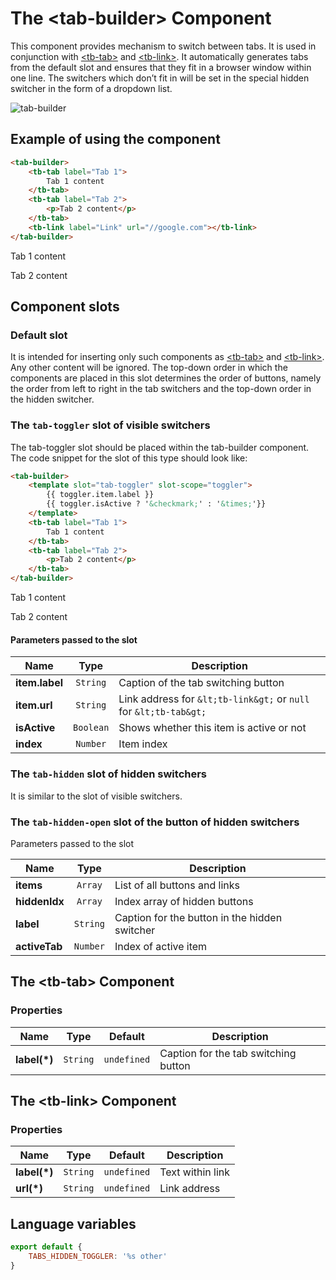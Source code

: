 # The &lt;tab-builder&gt; Component

This component provides mechanism to switch between tabs. It is used in conjunction with [&lt;tb-tab&gt;](#tab-tbtab) and [&lt;tb-link&gt;](#tab-tblink). It automatically generates tabs from the default slot and ensures that they fit in a browser window within one line. The switchers which don’t fit in will be set in the special hidden switcher in the form of a dropdown list.

![tab-builder](https://storage.googleapis.com/static.awes.io/docs/tab-builder.gif)

## Example of using the component

```html
<tab-builder>
    <tb-tab label="Tab 1">
        Tab 1 content
    </tb-tab>
    <tb-tab label="Tab 2">
        <p>Tab 2 content</p>
    </tb-tab>
    <tb-link label="Link" url="//google.com"></tb-link>
</tab-builder>
```
<div class="vue-example">
<tab-builder>
    <tb-tab label="Tab 1">
        Tab 1 content
    </tb-tab>
    <tb-tab label="Tab 2">
        <p>Tab 2 content</p>
    </tb-tab>
    <tb-link label="Link" url="//google.com"></tb-link>
</tab-builder>
</div>


## Component slots

### Default slot

It is intended for inserting only such components as [&lt;tb-tab&gt;](#tab-tbtab) and [&lt;tb-link&gt;](#tab-tblink). Any other content will be ignored. The top-down order in which the components are placed in this slot determines the order of buttons, namely the order from left to right in the tab switchers and the top-down order in the hidden switcher.

### The `tab-toggler` slot of visible switchers 

The tab-toggler slot should be placed within the tab-builder component. The code snippet for the slot of this type should look like:

```html
<tab-builder>
    <template slot="tab-toggler" slot-scope="toggler">
        {{ toggler.item.label }}
        {{ toggler.isActive ? '&checkmark;' : '&times;'}}
    </template>
    <tb-tab label="Tab 1">
        Tab 1 content
    </tb-tab>
    <tb-tab label="Tab 2">
        <p>Tab 2 content</p>
    </tb-tab>
</tab-builder>
```

<div class="vue-example">
<tab-builder>
    <template slot="tab-toggler" slot-scope="toggler">
        {{ toggler.item.label }}
        {{ toggler.isActive ? '&checkmark;' : '&times;'}}
    </template>
    <tb-tab label="Tab 1">
        Tab 1 content
    </tb-tab>
    <tb-tab label="Tab 2">
        <p>Tab 2 content</p>
    </tb-tab>
</tab-builder>
</div>

#### Parameters passed to the slot

| Name           | Type      | Description                                                        |
|----------------|:---------:|--------------------------------------------------------------------|
| **item.label** | `String`  | Caption of the tab switching button                                |
| **item.url**   | `String`  | Link address for `&lt;tb-link&gt;` or `null` for `&lt;tb-tab&gt;`  |
| **isActive**   | `Boolean` | Shows whether this item is active or not                           |
| **index**      | `Number`  | Item index                                                         |


### The `tab-hidden` slot of hidden switchers 

It is similar to the slot of visible switchers.

### The `tab-hidden-open` slot of the button of hidden switchers 

Parameters passed to the slot

| Name           | Type      | Description                            |
|----------------|:---------:|----------------------------------------|
| **items**      | `Array`   | List of all buttons and links          |
| **hiddenIdx**  | `Array`   | Index array of hidden buttons          |
| **label**      | `String`  | Caption for the button in the hidden switcher |
| **activeTab**  | `Number`  | Index of active item                   |


<h2 id="tab-tbtab">The &lt;tb-tab&gt; Component</h2>

### Properties

| Name         | Type     | Default      | Description                           |
|--------------|:--------:|:------------:|---------------------------------------|
| **label(*)** | `String` | `undefined`  | Caption for the tab switching button  |


<h2 id="tab-tblink">The &lt;tb-link&gt; Component</h2>

### Properties

| Name         | Type     | Default      | Description         |
|--------------|:--------:|:------------:|---------------------|
| **label(*)** | `String` | `undefined`  | Text within link    |
| **url(*)**   | `String` | `undefined`  | Link address        |


## Language variables

```javascript
export default {
    TABS_HIDDEN_TOGGLER: '%s other'
}
```